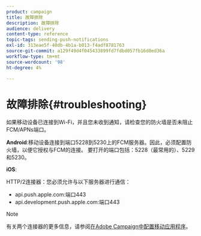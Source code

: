 ```yaml
---
product: campaign
title: 故障排除
description: 故障排除
audience: delivery
content-type: reference
topic-tags: sending-push-notifications
exl-id: 313eae5f-40db-4b1a-b013-f4adf8781763
source-git-commit: a129f49d4f045433899fd7fdbd057fb16d0ed36a
workflow-type: tm+mt
source-wordcount: '98'
ht-degree: 4%

---
```


# 故障排除{#troubleshooting}

如果移动设备已连接到Wi-Fi，并且您未收到通知，请检查您的防火墙是否未阻止FCM/APNs端口。

**Android**:移动设备连接到端口5228到5230上的FCM服务器。因此，必须配置防火墙，以便它授权与FCM的连接。 要打开的端口包括：5228（最常用的）、5229和5230。

**iOS**:

HTTP/2连接器：您必须允许与以下服务器进行通信：

* api.push.apple.com:端口443
* api.development.push.apple.com:端口443

>[!NOTE]
>
>有关两个连接器的更多信息，请参阅[在Adobe Campaign中配置移动应用程序](configuring-the-mobile-application.md)。
